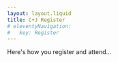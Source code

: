```yaml
---
layout: layout.liquid
title: C+J Register
# eleventyNavigation:
#   key: Register
---
```


Here's how you register and attend...